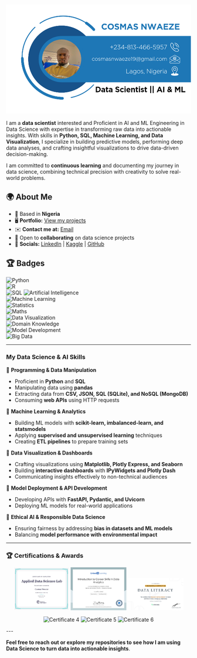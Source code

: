 ![Header Image](https://github.com/cosmasnwaeze/cosmasnwaeze/blob/main/Profileimage.png)


I am a **data scientist** interested and Proficient in AI and ML Engineering in Data Science with expertise in transforming raw data into actionable insights. With skills in **Python, SQL, Machine Learning, and Data Visualization**, I specialize in building predictive models, performing deep data analyses, and crafting insightful visualizations to drive data-driven decision-making.

I am committed to **continuous learning** and documenting my journey in data science, combining technical precision with creativity to solve real-world problems.

## 🌍 About Me
- 📍 Based in **Nigeria**
- 🖥️ **Portfolio:** [View my projects](https://github.com/cosmasnwaeze?tab=repositories)
- ✉️ **Contact me at:** [Email](cosmasnwaeze19@.com)
- 🤝 Open to **collaborating** on data science projects
- 🔗 **Socials:** [LinkedIn](https://www.linkedin.com/in/nwaeze-cosmas/) | [Kaggle](https://www.kaggle.com/datarobotics) | [GitHub](https://github.com/cosmasnwaeze19)


## 🏆 Badges  

![Python](https://img.shields.io/badge/Python-blue?logo=python)  
![R](https://img.shields.io/badge/R-blue?logo=r)  
![SQL](https://img.shields.io/badge/SQL-blue?logo=database)
![Artificial Intelligence](https://img.shields.io/badge/Artificial%20Intelligence-purple?logo=ai)  
![Machine Learning](https://img.shields.io/badge/Machine%20Learning-green?logo=ml)  
![Statistics](https://img.shields.io/badge/Statistics-orange?logo=bar-chart)  
![Maths](https://img.shields.io/badge/Maths-red?logo=mathworks)  
![Data Visualization](https://img.shields.io/badge/Data%20Visualization-yellow?logo=dataviz)  
![Domain Knowledge](https://img.shields.io/badge/Domain%20Knowledge-lightblue?logo=knowledge)  
![Model Development](https://img.shields.io/badge/Model%20Development-darkgreen?logo=model)  
![Big Data](https://img.shields.io/badge/Big%20Data-darkblue?logo=bigdata)  


---
### My Data Science & AI Skills  

🔹 **Programming & Data Manipulation**  
- Proficient in **Python** and **SQL**  
- Manipulating data using **pandas**  
- Extracting data from **CSV, JSON, SQL (SQLite), and NoSQL (MongoDB)**  
- Consuming **web APIs** using HTTP requests  

🔹 **Machine Learning & Analytics**  
- Building ML models with **scikit-learn, imbalanced-learn, and statsmodels**  
- Applying **supervised and unsupervised learning** techniques  
- Creating **ETL pipelines** to prepare training sets  

🔹 **Data Visualization & Dashboards**  
- Crafting visualizations using **Matplotlib, Plotly Express, and Seaborn**  
- Building **interactive dashboards** with **IPyWidgets and Plotly Dash**  
- Communicating insights effectively to non-technical audiences  

🔹 **Model Deployment & API Development**  
- Developing APIs with **FastAPI, Pydantic, and Uvicorn**  
- Deploying ML models for real-world applications  

🔹 **Ethical AI & Responsible Data Science**  
- Ensuring fairness by addressing **bias in datasets and ML models**  
- Balancing **model performance with environmental impact**  
---
### 🏆 Certifications & Awards  

<p align="center">
  <img src="https://github.com/cosmasnwaeze/cosmasnwaeze/blob/main/WQU%20DS%20Cert.jpg" width="30%" alt="Certificate 1">
  <img src="https://github.com/cosmasnwaeze/cosmasnwaeze/blob/main/DA%20SKill.jpg" width="30%" alt="Certificate 2">
  <img src="https://github.com/cosmasnwaeze/cosmasnwaeze/blob/main/Data%20Literacy.jpg" width="30%" alt="Certificate 3">
</p>

<p align="center">
  <img src="https://your-image-link.com/cert4.png" width="30%" alt="Certificate 4">
  <img src="https://your-image-link.com/cert5.png" width="30%" alt="Certificate 5">
  <img src="https://your-image-link.com/cert6.png" width="30%" alt="Certificate 6">
</p>
 ---

**Feel free to reach out or explore my repositories to see how I am using Data Science to turn data into actionable insights**.
